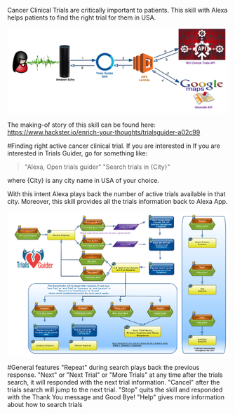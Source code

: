 Cancer Clinical Trials are critically important to patients. This skill with Alexa helps patients to find the right trial for them in USA.

![](docs/TrialsGuider_Architecture_Transparent.png)

The making-of story of this skill can be found here:
https://www.hackster.io/enrich-your-thoughts/trialsguider-a02c99

#Finding right active cancer clinical trial.
If you are interested in If you are interested in Trials Guider, go for something like:

> "Alexa, Open trials guider"
> "Search trials in {City}"

where {City} is any city name in USA of your choice.

With this intent Alexa plays back the number of active trials available in that city. Moreover, this skill provides all the trials information back to Alexa App.


![](docs/TrialsGuider_SearchTrials_Transparent.png)


#General features
"Repeat" during search plays back the previous response.
"Next" or "Next Trial" or "More Trials" at any time after the trials search, it will responded with the next trial information.
"Cancel" after the trials search will jump to the next trial.
"Stop" quits the skill and responded with the Thank You message and Good Bye!
"Help" gives more information about how to search trials

